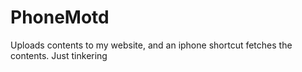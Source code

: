 # PhoneMotd
Uploads contents to my website, and an iphone shortcut fetches the contents. Just tinkering
